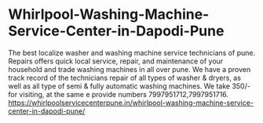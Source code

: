 # Whirlpool-Washing-Machine-Service-Center-in-Dapodi-Pune
 The best localize washer and washing machine service technicians of pune. Repairs offers quick local service, repair, and maintenance of your household and trade washing machines in all over pune. We have a proven track record of the technicians repair of all types of washer &amp; dryers, as well as all type of semi &amp; fully automatic washing machines. We take 350/- for visiting, at the same e provide numbers 7997951712,7997951716. https://whirlpoolservicecenterpune.in/whirlpool-washing-machine-service-center-in-dapodi-pune/
